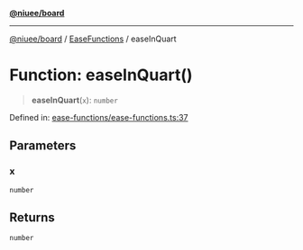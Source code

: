 [**@niuee/board**](../../../README.md)

***

[@niuee/board](../../../globals.md) / [EaseFunctions](../README.md) / easeInQuart

# Function: easeInQuart()

> **easeInQuart**(`x`): `number`

Defined in: [ease-functions/ease-functions.ts:37](https://github.com/niuee/board/blob/a0a1179721d4f4b943b6a9bc156753ac9737e502/src/ease-functions/ease-functions.ts#L37)

## Parameters

### x

`number`

## Returns

`number`
